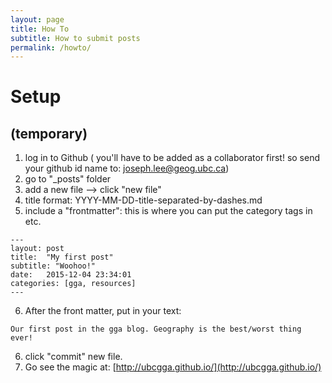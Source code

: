 ```yaml
---
layout: page
title: How To
subtitle: How to submit posts
permalink: /howto/
---
```



# Setup

## (temporary)
1. log in to Github
( you'll have to be added as a collaborator first! so send your github id name to: joseph.lee@geog.ubc.ca) 
2. go to "_posts" folder
3. add a new file --> click "new file"
4. title format:   YYYY-MM-DD-title-separated-by-dashes.md
5. include a "frontmatter": this is where you can put the category tags in etc.

```
---
layout: post
title:  "My first post"
subtitle: "Woohoo!"
date:   2015-12-04 23:34:01
categories: [gga, resources]
---
```

 6. After the front matter, put in your text:
 
 
 ```
 Our first post in the gga blog. Geography is the best/worst thing ever! 
```

6. click "commit" new file.
7. Go see the magic at: [http://ubcgga.github.io/](http://ubcgga.github.io/)
